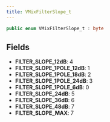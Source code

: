 ```yaml
---
title: VMixFilterSlope_t
---
```


```csharp
public enum VMixFilterSlope_t : byte
```

## Fields

- **FILTER_SLOPE_12dB**: 4
- **FILTER_SLOPE_1POLE_12dB**: 1
- **FILTER_SLOPE_1POLE_18dB**: 2
- **FILTER_SLOPE_1POLE_24dB**: 3
- **FILTER_SLOPE_1POLE_6dB**: 0
- **FILTER_SLOPE_24dB**: 5
- **FILTER_SLOPE_36dB**: 6
- **FILTER_SLOPE_48dB**: 7
- **FILTER_SLOPE_MAX**: 7

